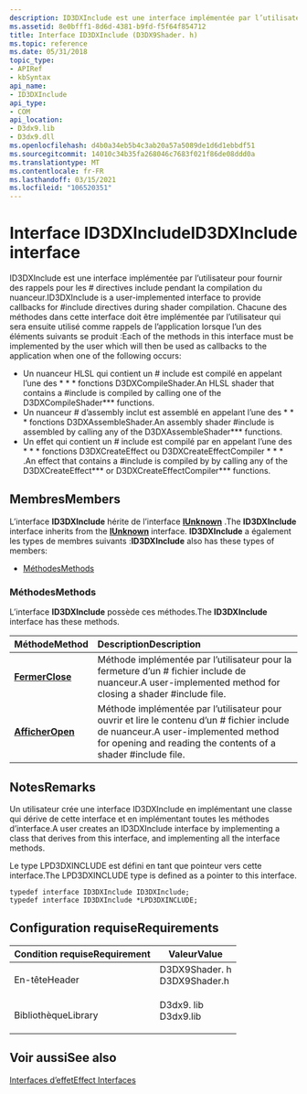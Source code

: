 ```yaml
---
description: ID3DXInclude est une interface implémentée par l’utilisateur pour fournir des rappels pour les \# directives include pendant la compilation du nuanceur.
ms.assetid: 8e0bfff1-8d6d-4381-b9fd-f5f64f854712
title: Interface ID3DXInclude (D3DX9Shader. h)
ms.topic: reference
ms.date: 05/31/2018
topic_type:
- APIRef
- kbSyntax
api_name:
- ID3DXInclude
api_type:
- COM
api_location:
- D3dx9.lib
- D3dx9.dll
ms.openlocfilehash: d4b0a34eb5b4c3ab20a57a5089de1d6d1ebbdf51
ms.sourcegitcommit: 14010c34b35fa268046c7683f021f86de08ddd0a
ms.translationtype: MT
ms.contentlocale: fr-FR
ms.lasthandoff: 03/15/2021
ms.locfileid: "106520351"
---
```

# <a name="id3dxinclude-interface"></a><span data-ttu-id="f8c14-103">Interface ID3DXInclude</span><span class="sxs-lookup"><span data-stu-id="f8c14-103">ID3DXInclude interface</span></span>

<span data-ttu-id="f8c14-104">ID3DXInclude est une interface implémentée par l’utilisateur pour fournir des rappels pour les \# directives include pendant la compilation du nuanceur.</span><span class="sxs-lookup"><span data-stu-id="f8c14-104">ID3DXInclude is a user-implemented interface to provide callbacks for \#include directives during shader compilation.</span></span> <span data-ttu-id="f8c14-105">Chacune des méthodes dans cette interface doit être implémentée par l’utilisateur qui sera ensuite utilisé comme rappels de l’application lorsque l’un des éléments suivants se produit :</span><span class="sxs-lookup"><span data-stu-id="f8c14-105">Each of the methods in this interface must be implemented by the user which will then be used as callbacks to the application when one of the following occurs:</span></span>

-   <span data-ttu-id="f8c14-106">Un nuanceur HLSL qui contient un \# include est compilé en appelant l’une des \* \* \* fonctions D3DXCompileShader.</span><span class="sxs-lookup"><span data-stu-id="f8c14-106">An HLSL shader that contains a \#include is compiled by calling one of the D3DXCompileShader\*\*\* functions.</span></span>
-   <span data-ttu-id="f8c14-107">Un nuanceur \# d’assembly inclut est assemblé en appelant l’une des \* \* \* fonctions D3DXAssembleShader.</span><span class="sxs-lookup"><span data-stu-id="f8c14-107">An assembly shader \#include is assembled by calling any of the D3DXAssembleShader\*\*\* functions.</span></span>
-   <span data-ttu-id="f8c14-108">Un effet qui contient un \# include est compilé par en appelant l’une des \* \* \* fonctions D3DXCreateEffect ou D3DXCreateEffectCompiler \* \* \* .</span><span class="sxs-lookup"><span data-stu-id="f8c14-108">An effect that contains a \#include is compiled by by calling any of the D3DXCreateEffect\*\*\* or D3DXCreateEffectCompiler\*\*\* functions.</span></span>

## <a name="members"></a><span data-ttu-id="f8c14-109">Membres</span><span class="sxs-lookup"><span data-stu-id="f8c14-109">Members</span></span>

<span data-ttu-id="f8c14-110">L’interface **ID3DXInclude** hérite de l’interface [**IUnknown**](/windows/win32/api/unknwn/nn-unknwn-iunknown) .</span><span class="sxs-lookup"><span data-stu-id="f8c14-110">The **ID3DXInclude** interface inherits from the [**IUnknown**](/windows/win32/api/unknwn/nn-unknwn-iunknown) interface.</span></span> <span data-ttu-id="f8c14-111">**ID3DXInclude** a également les types de membres suivants :</span><span class="sxs-lookup"><span data-stu-id="f8c14-111">**ID3DXInclude** also has these types of members:</span></span>

-   [<span data-ttu-id="f8c14-112">Méthodes</span><span class="sxs-lookup"><span data-stu-id="f8c14-112">Methods</span></span>](#methods)

### <a name="methods"></a><span data-ttu-id="f8c14-113">Méthodes</span><span class="sxs-lookup"><span data-stu-id="f8c14-113">Methods</span></span>

<span data-ttu-id="f8c14-114">L’interface **ID3DXInclude** possède ces méthodes.</span><span class="sxs-lookup"><span data-stu-id="f8c14-114">The **ID3DXInclude** interface has these methods.</span></span>



| <span data-ttu-id="f8c14-115">Méthode</span><span class="sxs-lookup"><span data-stu-id="f8c14-115">Method</span></span>                               | <span data-ttu-id="f8c14-116">Description</span><span class="sxs-lookup"><span data-stu-id="f8c14-116">Description</span></span>                                                                                           |
|:-------------------------------------|:------------------------------------------------------------------------------------------------------|
| [<span data-ttu-id="f8c14-117">**Fermer**</span><span class="sxs-lookup"><span data-stu-id="f8c14-117">**Close**</span></span>](id3dxinclude--close.md) | <span data-ttu-id="f8c14-118">Méthode implémentée par l’utilisateur pour la fermeture d’un \# fichier include de nuanceur.</span><span class="sxs-lookup"><span data-stu-id="f8c14-118">A user-implemented method for closing a shader \#include file.</span></span><br/>                             |
| [<span data-ttu-id="f8c14-119">**Afficher**</span><span class="sxs-lookup"><span data-stu-id="f8c14-119">**Open**</span></span>](id3dxinclude--open.md)   | <span data-ttu-id="f8c14-120">Méthode implémentée par l’utilisateur pour ouvrir et lire le contenu d’un \# fichier include de nuanceur.</span><span class="sxs-lookup"><span data-stu-id="f8c14-120">A user-implemented method for opening and reading the contents of a shader \#include file.</span></span><br/> |



 

## <a name="remarks"></a><span data-ttu-id="f8c14-121">Notes</span><span class="sxs-lookup"><span data-stu-id="f8c14-121">Remarks</span></span>

<span data-ttu-id="f8c14-122">Un utilisateur crée une interface ID3DXInclude en implémentant une classe qui dérive de cette interface et en implémentant toutes les méthodes d’interface.</span><span class="sxs-lookup"><span data-stu-id="f8c14-122">A user creates an ID3DXInclude interface by implementing a class that derives from this interface, and implementing all the interface methods.</span></span>

<span data-ttu-id="f8c14-123">Le type LPD3DXINCLUDE est défini en tant que pointeur vers cette interface.</span><span class="sxs-lookup"><span data-stu-id="f8c14-123">The LPD3DXINCLUDE type is defined as a pointer to this interface.</span></span>


```
typedef interface ID3DXInclude ID3DXInclude;
typedef interface ID3DXInclude *LPD3DXINCLUDE;
```



## <a name="requirements"></a><span data-ttu-id="f8c14-124">Configuration requise</span><span class="sxs-lookup"><span data-stu-id="f8c14-124">Requirements</span></span>



| <span data-ttu-id="f8c14-125">Condition requise</span><span class="sxs-lookup"><span data-stu-id="f8c14-125">Requirement</span></span> | <span data-ttu-id="f8c14-126">Valeur</span><span class="sxs-lookup"><span data-stu-id="f8c14-126">Value</span></span> |
|--------------------|------------------------------------------------------------------------------------------|
| <span data-ttu-id="f8c14-127">En-tête</span><span class="sxs-lookup"><span data-stu-id="f8c14-127">Header</span></span><br/>  | <dl> <span data-ttu-id="f8c14-128"><dt>D3DX9Shader. h</dt></span><span class="sxs-lookup"><span data-stu-id="f8c14-128"><dt>D3DX9Shader.h</dt></span></span> </dl> |
| <span data-ttu-id="f8c14-129">Bibliothèque</span><span class="sxs-lookup"><span data-stu-id="f8c14-129">Library</span></span><br/> | <dl> <span data-ttu-id="f8c14-130"><dt>D3dx9. lib</dt></span><span class="sxs-lookup"><span data-stu-id="f8c14-130"><dt>D3dx9.lib</dt></span></span> </dl>     |



## <a name="see-also"></a><span data-ttu-id="f8c14-131">Voir aussi</span><span class="sxs-lookup"><span data-stu-id="f8c14-131">See also</span></span>

<dl> <dt>

[<span data-ttu-id="f8c14-132">Interfaces d’effet</span><span class="sxs-lookup"><span data-stu-id="f8c14-132">Effect Interfaces</span></span>](dx9-graphics-reference-effects-interfaces.md)
</dt> </dl>

 

 
